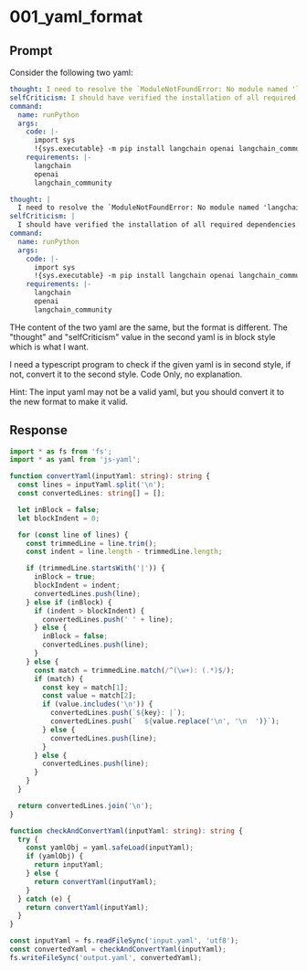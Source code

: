 # 001_yaml_format

## Prompt

Consider the following two yaml:

```yaml
thought: I need to resolve the `ModuleNotFoundError: No module named 'langchain_community'` error by ensuring that all necessary dependencies are correctly installed.
selfCriticism: I should have verified the installation of all required dependencies before running the code.
command:
  name: runPython
  args:
    code: |-
      import sys
      !{sys.executable} -m pip install langchain openai langchain_community
    requirements: |-
      langchain
      openai
      langchain_community
```

```yaml
thought: |
  I need to resolve the `ModuleNotFoundError: No module named 'langchain_community'` error by ensuring that all necessary dependencies are correctly installed.
selfCriticism: |
  I should have verified the installation of all required dependencies before running the code.
command:
  name: runPython
  args:
    code: |-
      import sys
      !{sys.executable} -m pip install langchain openai langchain_community
    requirements: |-
      langchain
      openai
      langchain_community
```

THe content of the two yaml are the same, but the format is different. The "thought" and "selfCriticism" value in the second yaml is in block style which is what I want. 

I need a typescript program to check if the given yaml is in second style, if not, convert it to the second style. Code Only, no explanation.

Hint: The input yaml may not be a valid yaml, but you should convert it to the new format to make it valid.

## Response

```typescript
import * as fs from 'fs';
import * as yaml from 'js-yaml';

function convertYaml(inputYaml: string): string {
  const lines = inputYaml.split('\n');
  const convertedLines: string[] = [];

  let inBlock = false;
  let blockIndent = 0;

  for (const line of lines) {
    const trimmedLine = line.trim();
    const indent = line.length - trimmedLine.length;

    if (trimmedLine.startsWith('|')) {
      inBlock = true;
      blockIndent = indent;
      convertedLines.push(line);
    } else if (inBlock) {
      if (indent > blockIndent) {
        convertedLines.push(' ' + line);
      } else {
        inBlock = false;
        convertedLines.push(line);
      }
    } else {
      const match = trimmedLine.match(/^(\w+): (.*)$/);
      if (match) {
        const key = match[1];
        const value = match[2];
        if (value.includes('\n')) {
          convertedLines.push(`${key}: |`);
          convertedLines.push(`  ${value.replace('\n', '\n  ')}`);
        } else {
          convertedLines.push(line);
        }
      } else {
        convertedLines.push(line);
      }
    }
  }

  return convertedLines.join('\n');
}

function checkAndConvertYaml(inputYaml: string): string {
  try {
    const yamlObj = yaml.safeLoad(inputYaml);
    if (yamlObj) {
      return inputYaml;
    } else {
      return convertYaml(inputYaml);
    }
  } catch (e) {
    return convertYaml(inputYaml);
  }
}

const inputYaml = fs.readFileSync('input.yaml', 'utf8');
const convertedYaml = checkAndConvertYaml(inputYaml);
fs.writeFileSync('output.yaml', convertedYaml);
```

